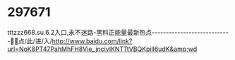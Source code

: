 # 297671
tttzzz668.su.6.2入口,永不迷路-黑料正能量最新热点----------------------------🎉🎉点/此/进/入/http://www.baidu.com/link?url=NoK8PT47PahMhFH8Vie_jnciyIKNTTtVBQKpill6udK&amp;wd
